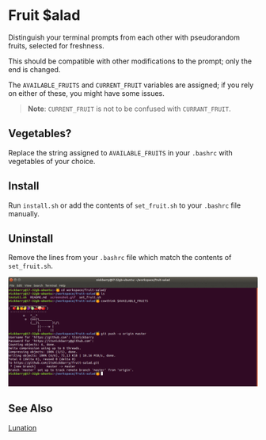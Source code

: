 # Fruit $alad

Distinguish your terminal prompts from each other with pseudorandom fruits, selected for freshness.

This should be compatible with other modifications to the prompt; only the end is changed.

The `AVAILABLE_FRUITS` and `CURRENT_FRUIT` variables are assigned; if you rely on either of these, you might have some issues.

> **Note**: `CURRENT_FRUIT` is not to be confused with `CURRANT_FRUIT`.

## Vegetables?
Replace the string assigned to `AVAILABLE_FRUITS` in your `.bashrc` with vegetables of your choice.

## Install
Run `install.sh` or add the contents of `set_fruit.sh` to your `.bashrc` file manually.

## Uninstall
Remove the lines from your `.bashrc` file which match the contents of `set_fruit.sh`.

![screenshot](./screenshot.gif)

## See Also

[Lunation](https://github.com/itsnickbarry/lunation)
